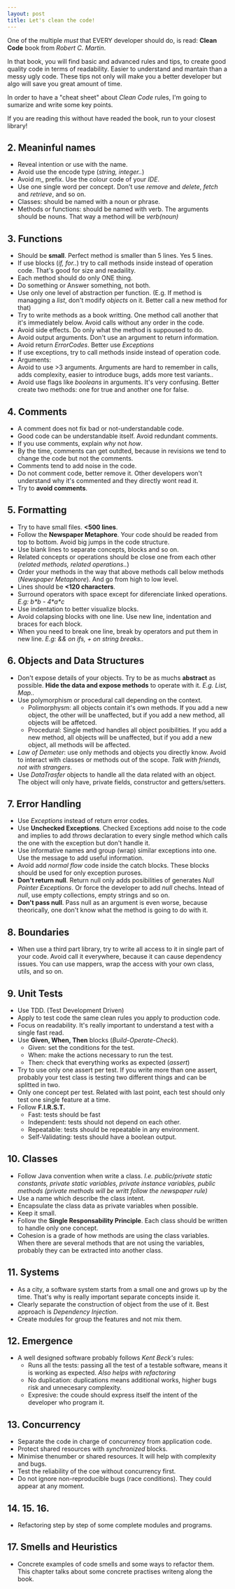 ```yaml
---
layout: post
title: Let's clean the code!
---
```


One of the multiple _must_ that EVERY developer should do, is read: __Clean Code__ book from _Robert C. Martin_.

In that book, you will find basic and advanced rules and tips, to create good quality code in terms of readability. Easier to understand and mantain than a messy ugly code. These tips not only will make you a better developer but algo will save you great amount of time.

In order to have a "cheat sheet" about _Clean Code_ rules, I'm going to sumarize and write some key points. 

If you are reading this without have readed the book, run to your closest library!

## 2. Meaninful names
- Reveal intention or use with the name.
- Avoid use the encode type (_string, integer.._)
- Avoid _m_\_ prefix. Use the colour code of your _IDE_.
- Use one single word per concept. Don't use _remove_ and _delete_, _fetch_ and _retrieve_, and so on.
- Classes: should be named with a noun or phrase.
- Methods or functions: should be named with verb. The arguments should be nouns. That way a method will be _verb(noun)_

## 3. Functions
- Should be __small__. Perfect method is smaller than 5 lines. Yes 5 lines.
- If use blocks (_if, for.._) try to call methods inside instead of operation code. That's good for size and readaility.
- Each method should do only ONE thing.
- Do something or Answer something, not both.
- Use only one level of abstraction per function. (E.g. If  method is managging a _list_, don't modify _objects_ on it. Better call a new method for that)
- Try to write methods as a book writting. One method call another that it's immediately below. Avoid calls without any order in the code.
- Avoid side effects. Do only what the method is suppoused to do.
- Avoid output arguments. Don't use an argument to return information.
- Avoid return _ErrorCodes_. Better use _Exceptions_
- If use exceptions, try to call methods inside instead of operation code.
- Arguments:
- Avoid to use >3 arguments. Arguments are hard to remember in calls, adds complexity, easier to introduce bugs, adds more test variants..
- Avoid use flags like _booleans_ in arguments. It's very confusing. Better create two methods: one for true and another one for false.

## 4. Comments
- A comment does not fix bad or not-understandable code.
- Good code can be understandable itself. Avoid redundant comments.
- If you use comments, explain _why_ not _how_.
- By the time, comments can get outdted, because in revisions we tend to change the code but not the comments.
- Comments tend to add noise in the code.
- Do not comment code, better remove it. Other developers won't understand why it's commented and they directly wont read it.
- Try to __avoid comments__.

## 5. Formatting
- Try to have small files. __<500 lines__.
- Follow the __Newspaper Metaphore__. Your code should be readed from top to bottom. Avoid big jumps in the code structure.
- Use blank lines to separate concepts, blocks and so on.
- Related concepts or operations should be close one from each other (_related methods, related operations.._)
- Order your methods in the way that above methods call below methods (_Newspaper Metaphore_). And go from high to low level.
- Lines should be __<120 characters__.
- Surround operators with space except for diferenciate linked operations. _E.g: b\*b - 4\*a\*c_
- Use indentation to better visualize blocks.
- Avoid colapsing blocks with one line. Use new line, indentation and braces for each block.
- When you need to break one line, break by operators and put them in new line. _E.g: && on ifs, + on string breaks.._

## 6. Objects and Data Structures
- Don't expose details of your objects. Try to be as muchs __abstract__ as possible. __Hide the data and expose methods__ to operate with it. _E.g. List, Map.._
- Use polymorphism or procedural call depending on the context. 
    - Polimorphysm: all objects contain it's own methods. If you add a new object, the other will be unaffected, but if you add a new method, all objects will be affetced.
    - Procedural: Single method handles all object posibilities. If you add a new method, all objects will be unaffected, but if you add a new object, all methods will be affected.
- _Law of Demeter_: use only methods and objects you directly know. Avoid to interact with classes or methods out of the scope. _Talk with friends, not with strangers_.
- Use _DataTrasfer_ objects to handle all the data related with an object. The object will only have, private fields, constructor and getters/setters.

## 7. Error Handling
- Use _Exceptions_ instead of return error codes.
- Use __Unchecked Exceptions__. Checked Exceptions add noise to the code and implies to add _throws_ declaration to every single method which calls the one with the exception but don't handle it.
- Use informative names and group (wrap) similar exceptions into one. Use the message to add useful information.
- Avoid add _normal flow_ code inside the catch blocks. These blocks should be used for only exception puroses.
- __Don't return null__. Return null only adds posibilities of generates _Null Pointer Exceptions_. Or force the developer to add _null_ chechs. Intead of _null_, use empty collections, empty strings and so on.
- __Don't pass null__. Pass null as an argument is even worse, because theorically, one don't know what the method is going to do with it.

## 8. Boundaries
- When use a third part library, try to write all access to it in single part of your code. Avoid call it everywhere, because it can cause dependency issues. You can use mappers, wrap the access with your own class, utils, and so on.

## 9. Unit Tests
- Use TDD. (Test Development Driven)
- Apply to test code the same clean rules you apply to production code.
- Focus on readability. It's really important to understand a test with a single fast read.
- Use __Given, When, Then__ blocks (_Build-Operate-Check_).
    - Given: set the conditions for the test.
    - When: make the actions necessary to run the test.
    - Then: check that everything works as expected (_assert_)
- Try to use only one assert per test. If you write more than one assert, probably your test class is testing two different things and can be splitted in two.
- Only one concept per test. Related with last point, each test should only test one single feature at a time.
- Follow __F.I.R.S.T.__
    - Fast: tests should be fast
    - Independent: tests should not depend on each other.
    - Repeatable: tests should be repeatable in any environment.
    - Self-Validating: tests should have a boolean output.
    
## 10. Classes
- Follow Java convention when write a class. _I.e. public/private static constants, private static variables, private instance variables, public methods (private methods will be writt follow the newspaper rule)_
- Use a name which describe the class intent.
- Encapsulate the class data as private variables when possible.
- Keep it small.
- Follow the __Single Responsability Principle__. Each class should be written to handle only one concept.
- Cohesion is a grade of how methods are using the class variables. When there are several methods that are not using the variables, probably they can be extracted into another class.

## 11. Systems
- As a city, a software system starts from a small one and grows up by the time. That's why is really important separate concepts inside it.
- Clearly separate the construction of object from the use of it. Best approach is _Dependency Injection_.
- Create modules for group the features and not mix them.

## 12. Emergence
- A well designed software probably follows _Kent Beck's_ rules:
    - Runs all the tests: passing all the test of a testable software, means it is working as expected. _Also helps with refactoring_
    - No duplication: duplications means additional works, higher bugs risk and unnecesary complexity.
    - Expresive: the coude should express itself the intent of the developer who program it.

## 13. Concurrency
- Separate the code in charge of concurrency from application code.
- Protect shared resources with _synchronized_ blocks.
- Minimise thenumber or shared resources. It will help with complexity and bugs.
- Test the reliability of the coe without concurrency first.
- Do not ignore non-reproducible bugs (race conditions). They could appear at any moment.

## 14. 15. 16.
- Refactoring step by step of some complete modules and programs.

## 17. Smells and Heuristics
- Concrete examples of code smells and some ways to refactor them. This chapter talks about some concrete practises writeng along the book.
